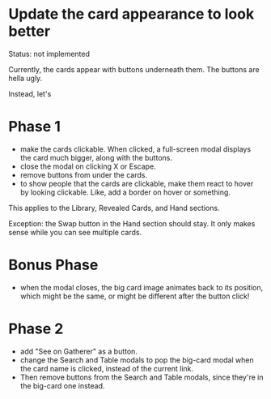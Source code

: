 # Update the card appearance to look better

Status: not implemented

Currently, the cards appear with buttons underneath them. The buttons are hella ugly.

Instead, let's

# Phase 1

- make the cards clickable. When clicked, a full-screen modal displays the card much bigger, along with the buttons.
- close the modal on clicking X or Escape.
- remove buttons from under the cards.
- to show people that the cards are clickable, make them react to hover by looking clickable. Like, add a border on hover or something.

This applies to the Library, Revealed Cards, and Hand sections.

Exception: the Swap button in the Hand section should stay. It only makes sense while you can see multiple cards.

# Bonus Phase

- when the modal closes, the big card image animates back to its position, which might be the same, or might be different after the button click!

# Phase 2

- add "See on Gatherer" as a button.
- change the Search and Table modals to pop the big-card modal when the card name is clicked, instead of the current link.
- Then remove buttons from the Search and Table modals, since they're in the big-card one instead.

